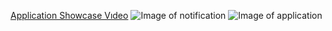 [Application Showcase Vıdeo](https://youtu.be/SozVPkjIR6o)
![Image of notification](https://i.imgur.com/6xVuO8P.jpg)
![Image of application](https://i.imgur.com/lkndKII.jpg)
